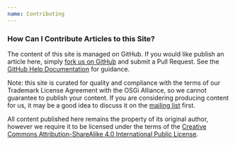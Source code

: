 ```yaml
---
name: Contributing
---
```


### How Can I Contribute Articles to this Site?

The content of this site is managed on GitHub. If you would like publish an article here, simply [fork us on GitHub](https://github.com/osgi-users-virtual/osgi-users-virtual.github.io) and submit a Pull Request. See the [GitHub Help Documentation](https://help.github.com/categories/collaborating-with-issues-and-pull-requests/) for guidance.

Note: this site is curated for quality and compliance with the terms of our Trademark License Agreement with the OSGi Alliance, so we cannot guarantee to publish your content. If you are considering producing content for us, it may be a good idea to discuss it on the [mailing list](https://groups.google.com/forum/#!forum/osgi-users-virtual) first.

All content published here remains the property of its original author, however we require it to be licensed under the terms of the [Creative Commons Attribution-ShareAlike 4.0 International Public License](https://creativecommons.org/licenses/by-sa/4.0/).